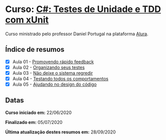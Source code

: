 # Curso: [C#: Testes de Unidade e TDD com xUnit](https://www.alura.com.br/curso-online-tdd-csharp-xunit)

Curso ministrado pelo professor Daniel Portugal na plataforma [Alura](https://cursos.alura.com.br/dashboard).

## Índice de resumos

- [X] Aula 01 - [Promovendo rápido feedback](https://github.com/oliviamattiazzo/Resumos/blob/master/TestesUnidadeTDDxUnit/Aula01_PromovendoRapidoFeedback.md)
- [X] Aula 02 - [Organizando seus testes](https://github.com/oliviamattiazzo/Resumos/blob/master/TestesUnidadeTDDxUnit/Aula02_OrganizandoSeusTestes.md)
- [X] Aula 03 - [Não deixe o sistema regredir](https://github.com/oliviamattiazzo/Resumos/blob/master/TestesUnidadeTDDxUnit/Aula03_NaoDeixeSistemaRegredir.md)
- [X] Aula 04 - [Testando todos os comportamentos](https://github.com/oliviamattiazzo/Resumos/blob/master/TestesUnidadeTDDxUnit/Aula04_TestandoTodosComportamentos.md)
- [X] Aula 05 - [Ajudando no design do código](https://github.com/oliviamattiazzo/Resumos/blob/master/TestesUnidadeTDDxUnit/Aula05_AjudandoNoDesignDoCodigo.md)

## Datas

**Curso iniciado em:** 22/06/2020

**Finalizado em:** 05/07/2020

**Última atualização destes resumos em:** 28/09/2020
